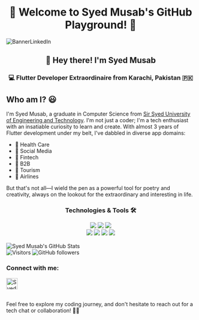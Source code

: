 <!DOCTYPE html>
<html lang="en">

<head>
  <meta charset="UTF-8">
  <meta http-equiv="X-UA-Compatible" content="IE=edge">
  <meta name="viewport" content="width=device-width, initial-scale=1.0">
</head>


<body>

  <h1 style="text-align: center;">🚀 Welcome to Syed Musab's GitHub Playground! 🚀</h1>

  ![BannerLinkedIn](https://github.com/MusabBoltX/MusabBoltX/assets/68772934/3f7d07c3-840f-4f0e-9e8a-0e32dfc8cbd0)

  <h2 style="text-align: center;">👋 Hey there! I'm Syed Musab</h2>

  <h3 style="text-align: center;">💻 Flutter Developer Extraordinaire from Karachi, Pakistan 🇵🇰</h3>

  <h2 style="text-align: left;">Who am I? 😃</h2>

  <p>
    I'm Syed Musab, a graduate in Computer Science from <a href="https://www.ssuet.edu.pk/">Sir Syed University of Engineering and Technology</a>. I'm not just a coder; I'm a tech enthusiast with an insatiable curiosity to learn and create. With almost 3 years of Flutter development under my belt, I've dabbled in diverse app domains:
  </p>

  <ul>
    <li>🚩 Health Care</li>
    <li>🚩 Social Media</li>
    <li>🚩 Fintech</li>
    <li>🚩 B2B</li>
    <li>🚩 Tourism</li>
    <li>🚩 Airlines</li>
  </ul>

  <p>
    But that's not all—I wield the pen as a powerful tool for poetry and creativity, always on the lookout for the extraordinary and interesting in life.
  </p>

  <div style="text-align: center;">
    <h3>Technologies & Tools 🛠</h3>
  </div>

  <div style="text-align: center;">
    <img src="https://img.shields.io/badge/Dart-0175C2?style=for-the-badge&logo=dart&logoColor=white" />
    <img src="https://img.shields.io/badge/Flutter-02569B?style=for-the-badge&logo=flutter&logoColor=white" />
    <img class="shields" src="https://img.shields.io/badge/Android-3DDC84?style=for-the-badge&logo=android&logoColor=white" />
    <br>
    <img class="shields" src="https://img.shields.io/badge/iOS-000000?style=for-the-badge&logo=ios&logoColor=white" />
    <img class="shields" src="https://img.shields.io/badge/VS%20Code-007ACC?style=for-the-badge&logo=visual-studio-code&logoColor=white" />
    <img class="shields" src="https://img.shields.io/badge/Stack%20Overflow-FE7A16?style=for-the-badge&logo=stack-overflow&logoColor=white" />
    <img class="shields" src="https://img.shields.io/badge/Node.js-339933?style=for-the-badge&logo=node.js&logoColor=white" />
    <br>
    <br>
  </div>

  <img src="https://github-readme-stats.vercel.app/api?username=MusabBoltX" alt="Syed Musab's GitHub Stats">

  <div>
        <img class="shields" src="https://visitor-badge.laobi.icu/badge?page_id=MusabBoltX.MusabBoltX" alt="Visitors" />
        <img class="shields" src="https://img.shields.io/github/followers/MusabBoltX?style=social" alt="GitHub followers" />
  </div>

  <h3>Connect with me:</h3>

  <a href="https://www.linkedin.com/in/syed-musab/" target="blank">
    <img align="center" src="https://www.edigitalagency.com.au/wp-content/uploads/Linkedin-logo-png.png" alt="Syed Musab" height="30" />
  </a>
  <p>
  <br>
    Feel free to explore my coding journey, and don't hesitate to reach out for a tech chat or collaboration! 🚀✨
  </p>

</body>

</html>

